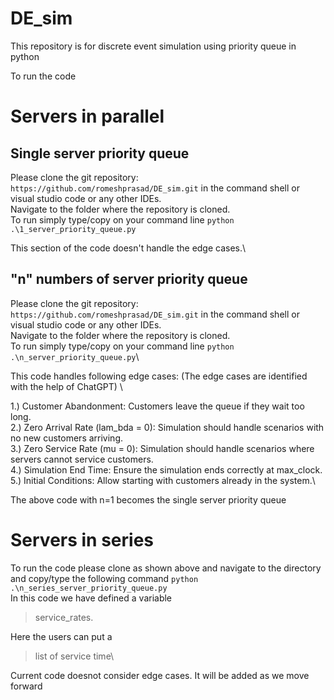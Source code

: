 # DE_sim
This repository is for discrete event simulation using priority queue in python

To run the code
# Servers in parallel
## Single server priority queue
Please clone the git repository: `https://github.com/romeshprasad/DE_sim.git` in the command shell or visual studio code or any other IDEs.\
Navigate to the folder where the repository is cloned.\
To run simply type/copy on your command line  `python .\1_server_priority_queue.py`

This section of the code doesn't handle the edge cases.\


## "n" numbers of server priority queue
Please clone the git repository: `https://github.com/romeshprasad/DE_sim.git` in the command shell or visual studio code or any other IDEs.\
Navigate to the folder where the repository is cloned.\
To run simply type/copy on your command line  `python .\n_server_priority_queue.py`\

This code handles following edge cases: (The edge cases are identified with the help of ChatGPT) \
 
1.) Customer Abandonment: Customers leave the queue if they wait too long.\
2.) Zero Arrival Rate (lam_bda = 0): Simulation should handle scenarios with no new customers arriving.\
3.) Zero Service Rate (mu = 0): Simulation should handle scenarios where servers cannot service customers.\
4.) Simulation End Time: Ensure the simulation ends correctly at max_clock.\
5.) Initial Conditions: Allow starting with customers already in the system.\

The above code with n=1 becomes the single server priority queue

# Servers in series
To run the code please clone as shown above and navigate to the directory and copy/type the following command `python .\n_series_server_priority_queue.py` \
In this code we have defined a variable 
> service_rates. 

Here the users can put a 
>list of service time\

Current code doesnot consider edge cases. It will be added as we move forward
